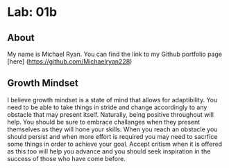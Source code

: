 # Lab: 01b

## About
My name is Michael Ryan.  You can find the link to my Github portfolio page [here] (https://github.com/Michaelryan228)

## Growth Mindset
I believe growth mindset is a state of mind that allows for adaptibility.  You need to be able to take things in stride and change accordingly to any obstacle that may present itself.  Naturally, being positive throughout will help.  You should be sure to embrace challanges when they present themselves as they will hone your skills.  When you reach an obstacle you should persist and when more effort is required you may need to sacrfice some things in order to achieve your goal.  Accept critism when it is offered as this too will help you advance and you should seek inspiration in the success of those who have come before.  

